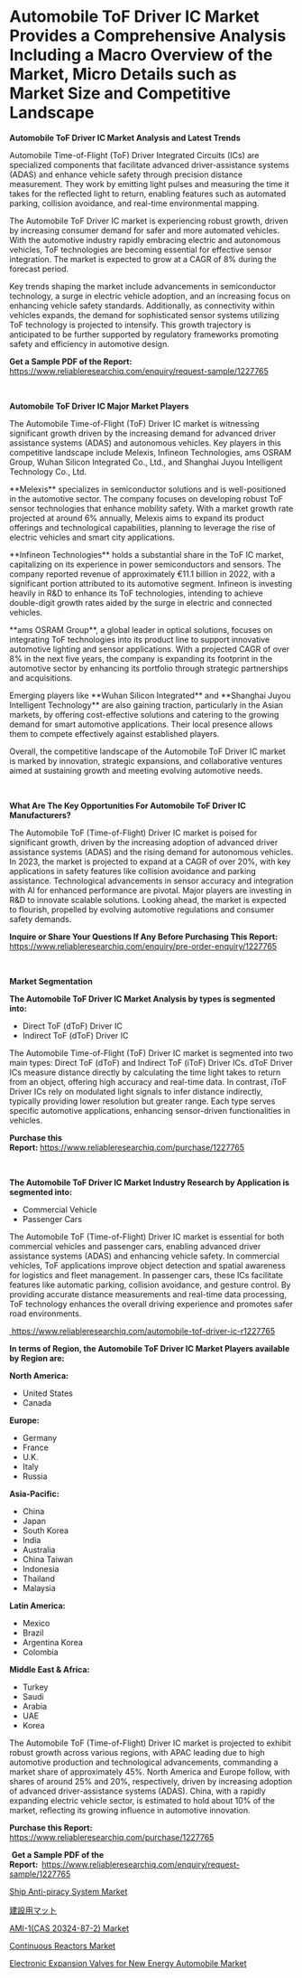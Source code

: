<p><h1>Automobile ToF Driver IC Market Provides a Comprehensive Analysis Including a Macro Overview of the Market, Micro Details such as Market Size and Competitive Landscape</h1></p><p><strong>Automobile ToF Driver IC Market Analysis and Latest Trends</strong></p>
<p><p>Automobile Time-of-Flight (ToF) Driver Integrated Circuits (ICs) are specialized components that facilitate advanced driver-assistance systems (ADAS) and enhance vehicle safety through precision distance measurement. They work by emitting light pulses and measuring the time it takes for the reflected light to return, enabling features such as automated parking, collision avoidance, and real-time environmental mapping.</p><p>The Automobile ToF Driver IC market is experiencing robust growth, driven by increasing consumer demand for safer and more automated vehicles. With the automotive industry rapidly embracing electric and autonomous vehicles, ToF technologies are becoming essential for effective sensor integration. The market is expected to grow at a CAGR of 8% during the forecast period.</p><p>Key trends shaping the market include advancements in semiconductor technology, a surge in electric vehicle adoption, and an increasing focus on enhancing vehicle safety standards. Additionally, as connectivity within vehicles expands, the demand for sophisticated sensor systems utilizing ToF technology is projected to intensify. This growth trajectory is anticipated to be further supported by regulatory frameworks promoting safety and efficiency in automotive design.</p></p>
<p><strong>Get a Sample PDF of the Report:&nbsp;</strong> <a href="https://www.reliableresearchiq.com/enquiry/request-sample/1227765?utm_campaign=1102&utm_medium=2&utm_source=Github&utm_content=ia&utm_term=04112024&utm_id=automobile-tof-driver-ic">https://www.reliableresearchiq.com/enquiry/request-sample/1227765</a></p>
<p>&nbsp;</p>
<p><strong>Automobile ToF Driver IC Major Market Players</strong></p>
<p><p>The Automobile Time-of-Flight (ToF) Driver IC market is witnessing significant growth driven by the increasing demand for advanced driver assistance systems (ADAS) and autonomous vehicles. Key players in this competitive landscape include Melexis, Infineon Technologies, ams OSRAM Group, Wuhan Silicon Integrated Co., Ltd., and Shanghai Juyou Intelligent Technology Co., Ltd.</p><p>**Melexis** specializes in semiconductor solutions and is well-positioned in the automotive sector. The company focuses on developing robust ToF sensor technologies that enhance mobility safety. With a market growth rate projected at around 6% annually, Melexis aims to expand its product offerings and technological capabilities, planning to leverage the rise of electric vehicles and smart city applications.</p><p>**Infineon Technologies** holds a substantial share in the ToF IC market, capitalizing on its experience in power semiconductors and sensors. The company reported revenue of approximately €11.1 billion in 2022, with a significant portion attributed to its automotive segment. Infineon is investing heavily in R&D to enhance its ToF technologies, intending to achieve double-digit growth rates aided by the surge in electric and connected vehicles.</p><p>**ams OSRAM Group**, a global leader in optical solutions, focuses on integrating ToF technologies into its product line to support innovative automotive lighting and sensor applications. With a projected CAGR of over 8% in the next five years, the company is expanding its footprint in the automotive sector by enhancing its portfolio through strategic partnerships and acquisitions.</p><p>Emerging players like **Wuhan Silicon Integrated** and **Shanghai Juyou Intelligent Technology** are also gaining traction, particularly in the Asian markets, by offering cost-effective solutions and catering to the growing demand for smart automotive applications. Their local presence allows them to compete effectively against established players.</p><p>Overall, the competitive landscape of the Automobile ToF Driver IC market is marked by innovation, strategic expansions, and collaborative ventures aimed at sustaining growth and meeting evolving automotive needs.</p></p>
<p>&nbsp;</p>
<p><strong>What Are The Key Opportunities For Automobile ToF Driver IC Manufacturers?</strong></p>
<p><p>The Automobile ToF (Time-of-Flight) Driver IC market is poised for significant growth, driven by the increasing adoption of advanced driver assistance systems (ADAS) and the rising demand for autonomous vehicles. In 2023, the market is projected to expand at a CAGR of over 20%, with key applications in safety features like collision avoidance and parking assistance. Technological advancements in sensor accuracy and integration with AI for enhanced performance are pivotal. Major players are investing in R&D to innovate scalable solutions. Looking ahead, the market is expected to flourish, propelled by evolving automotive regulations and consumer safety demands.</p></p>
<p><strong>Inquire or Share Your Questions If Any Before Purchasing This Report:</strong> <a href="https://www.reliableresearchiq.com/enquiry/pre-order-enquiry/1227765?utm_campaign=1102&utm_medium=2&utm_source=Github&utm_content=ia&utm_term=04112024&utm_id=automobile-tof-driver-ic">https://www.reliableresearchiq.com/enquiry/pre-order-enquiry/1227765</a></p>
<p>&nbsp;</p>
<p><strong>Market Segmentation</strong></p>
<p><strong>The Automobile ToF Driver IC Market Analysis by types is segmented into:</strong></p>
<p><ul><li>Direct ToF (dToF) Driver IC</li><li>Indirect ToF (dToF) Driver IC</li></ul></p>
<p><p>The Automobile Time-of-Flight (ToF) Driver IC market is segmented into two main types: Direct ToF (dToF) and Indirect ToF (iToF) Driver ICs. dToF Driver ICs measure distance directly by calculating the time light takes to return from an object, offering high accuracy and real-time data. In contrast, iToF Driver ICs rely on modulated light signals to infer distance indirectly, typically providing lower resolution but greater range. Each type serves specific automotive applications, enhancing sensor-driven functionalities in vehicles.</p></p>
<p><strong>Purchase this Report:&nbsp;</strong><a href="https://www.reliableresearchiq.com/purchase/1227765?utm_campaign=1102&utm_medium=2&utm_source=Github&utm_content=ia&utm_term=04112024&utm_id=automobile-tof-driver-ic">https://www.reliableresearchiq.com/purchase/1227765</a></p>
<p>&nbsp;</p>
<p><strong>The Automobile ToF Driver IC Market Industry Research by Application is segmented into:</strong></p>
<p><ul><li>Commercial Vehicle</li><li>Passenger Cars</li></ul></p>
<p><p>The Automobile ToF (Time-of-Flight) Driver IC market is essential for both commercial vehicles and passenger cars, enabling advanced driver assistance systems (ADAS) and enhancing vehicle safety. In commercial vehicles, ToF applications improve object detection and spatial awareness for logistics and fleet management. In passenger cars, these ICs facilitate features like automatic parking, collision avoidance, and gesture control. By providing accurate distance measurements and real-time data processing, ToF technology enhances the overall driving experience and promotes safer road environments.</p></p>
<p><a href="https://www.reliableresearchiq.com/automobile-tof-driver-ic-r1227765?utm_campaign=1102&utm_medium=2&utm_source=Github&utm_content=ia&utm_term=04112024&utm_id=automobile-tof-driver-ic">&nbsp;https://www.reliableresearchiq.com/automobile-tof-driver-ic-r1227765</a></p>
<p><strong>In terms of Region, the Automobile ToF Driver IC Market Players available by Region are:</strong></p>
<p>
    <p> <strong> North America: </strong>
        <ul>
            <li>United States</li>
            <li>Canada</li>
        </ul>
        </p> 
    <p> <strong> Europe: </strong>
        <ul>
            <li>Germany</li>
            <li>France</li>
            <li>U.K.</li>
            <li>Italy</li>
            <li>Russia</li>
        </ul>
        </p> 
    <p> <strong> Asia-Pacific: </strong>
        <ul>
            <li>China</li>
            <li>Japan</li>
            <li>South Korea</li>
            <li>India</li>
            <li>Australia</li>
            <li>China Taiwan</li>
            <li>Indonesia</li>
            <li>Thailand</li>
            <li>Malaysia</li>
        </ul>
        </p> 
    <p> <strong> Latin America: </strong>
        <ul>
            <li>Mexico</li>
            <li>Brazil</li>
            <li>Argentina Korea</li>
            <li>Colombia</li>
        </ul>
        </p> 
    <p> <strong> Middle East & Africa: </strong>
        <ul>
            <li>Turkey</li>
            <li>Saudi</li>
            <li>Arabia</li>
            <li>UAE</li>
            <li>Korea</li>
        </ul>
    </p>
    </p>
<p><p>The Automobile ToF (Time-of-Flight) Driver IC market is projected to exhibit robust growth across various regions, with APAC leading due to high automotive production and technological advancements, commanding a market share of approximately 45%. North America and Europe follow, with shares of around 25% and 20%, respectively, driven by increasing adoption of advanced driver-assistance systems (ADAS). China, with a rapidly expanding electric vehicle sector, is estimated to hold about 10% of the market, reflecting its growing influence in automotive innovation.</p></p>
<p><strong>Purchase this Report: </strong><a href="https://www.reliableresearchiq.com/purchase/1227765?utm_campaign=1102&utm_medium=2&utm_source=Github&utm_content=ia&utm_term=04112024&utm_id=automobile-tof-driver-ic">https://www.reliableresearchiq.com/purchase/1227765</a></p>
<p>&nbsp;<strong>Get a Sample PDF of the Report:&nbsp;&nbsp;</strong><a href="https://www.reliableresearchiq.com/enquiry/request-sample/1227765?utm_campaign=1102&utm_medium=2&utm_source=Github&utm_content=ia&utm_term=04112024&utm_id=automobile-tof-driver-ic">https://www.reliableresearchiq.com/enquiry/request-sample/1227765</a></p>
<p><strong></strong></p>
<p><p><a href="https://github.com/iva0ei4r/Market-Research-Report-List-1/blob/main/ship-anti-piracy-system-market.md?utm_campaign=1102&utm_medium=2&utm_source=Github&utm_content=ia&utm_term=04112024&utm_id=automobile-tof-driver-ic">Ship Anti-piracy System Market</a></p><p><a href="https://github.com/mohamedbakry57/Market-Research-Report-List-6/blob/main/517237421865.md?utm_campaign=1102&utm_medium=2&utm_source=Github&utm_content=ia&utm_term=04112024&utm_id=automobile-tof-driver-ic">建設用マット</a></p><p><a href="https://www.linkedin.com/pulse/global-perspectives-ami-1cas-20324-87-2-market-trends-forecast-qbtwe?utm_campaign=1102&utm_medium=2&utm_source=Github&utm_content=ia&utm_term=04112024&utm_id=automobile-tof-driver-ic">AMI-1(CAS 20324-87-2) Market</a></p><p><a href="https://www.linkedin.com/pulse/emerging-trends-continuous-reactors-market-detailed-overview-getle?utm_campaign=1102&utm_medium=2&utm_source=Github&utm_content=ia&utm_term=04112024&utm_id=automobile-tof-driver-ic">Continuous Reactors Market</a></p><p><a href="https://github.com/felipahorkby/Market-Research-Report-List-1/blob/main/electronic-expansion-valves-for-new-energy-automobile-market.md?utm_campaign=1102&utm_medium=2&utm_source=Github&utm_content=ia&utm_term=04112024&utm_id=automobile-tof-driver-ic">Electronic Expansion Valves for New Energy Automobile Market</a></p></p>